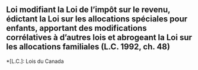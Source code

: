 ## Loi modifiant la Loi de l’impôt sur le revenu, édictant la Loi sur les allocations spéciales pour enfants, apportant des modifications corrélatives à d’autres lois et abrogeant la Loi sur les allocations familiales (L.C. 1992, ch. 48)
  *[L.C.]: Lois du Canada
